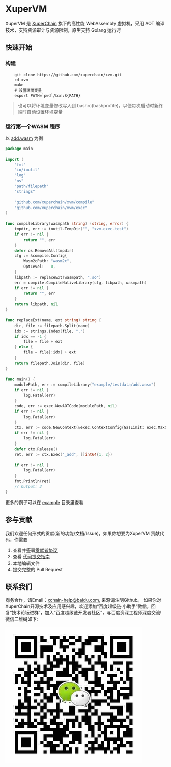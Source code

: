 # XuperVM

XuperVM 是 [XuperChain](https://xuper.baidu.com/n/ps/opensource) 旗下的高性能 WebAssembly 虚拟机，采用 AOT 编译技术，支持资源审计与资源限制，原生支持 Golang 运行时

## 快速开始
### 构建
```shell script
    git clone https://github.com/xuperchain/xvm.git
    cd xvm 
    make
    # 设置环境变量
    export PATH=`pwd`/bin:${PATH}
```

> 也可以将环境变量修改写入到 bashrc(bashprofile)，以便每次启动时新终端时自动设置环境变量


### 运行第一个WASM 程序

以 [add.wasm](example/testdata/add.wasm) 为例

```go
package main

import (
	"fmt"
	"io/ioutil"
	"log"
	"os"
	"path/filepath"
	"strings"

	"github.com/xuperchain/xvm/compile"
	"github.com/xuperchain/xvm/exec"
)

func compileLibrary(wasmpath string) (string, error) {
	tmpdir, err := ioutil.TempDir("", "xvm-exec-test")
	if err != nil {
		return "", err
	}
	defer os.RemoveAll(tmpdir)
	cfg := &compile.Config{
		Wasm2cPath: "wasm2c",
		OptLevel:   0,
	}
	libpath := replaceExt(wasmpath, ".so")
	err = compile.CompileNativeLibrary(cfg, libpath, wasmpath)
	if err != nil {
		return "", err
	}
	return libpath, nil
}

func replaceExt(name, ext string) string {
	dir, file := filepath.Split(name)
	idx := strings.Index(file, ".")
	if idx == -1 {
		file = file + ext
	} else {
		file = file[:idx] + ext
	}
	return filepath.Join(dir, file)
}

func main() {
	modulePath, err := compileLibrary("example/testdata/add.wasm")
	if err != nil {
		log.Fatal(err)
	}
	code, err := exec.NewAOTCode(modulePath, nil)
	if err != nil {
		log.Fatal(err)
	}
	ctx, err := code.NewContext(&exec.ContextConfig{GasLimit: exec.MaxGasLimit})
	if err != nil {
		log.Fatal(err)
	}
	defer ctx.Release()
	ret, err := ctx.Exec("_add", []int64{1, 2})

	if err != nil {
		log.Fatal(err)
	}
	fmt.Println(ret)
	// Output: 3
}
```


更多的例子可以在 [example](example) 目录里查看


## 参与贡献
我们欢迎任何形式的贡献(新的功能/文档/Issue)，如果你想要为XuperVM 贡献代码，你需要
1. 查看并签署[贡献者协议](https://cla-assistant.io/xuperchain/xvm)
2. 查看 [代码提交指南](https://xuper.baidu.com/n/xuperdoc/contribution/pull_requests.html)
3. 本地编辑文件
4. 提交完整的 Pull Request

## 联系我们
商务合作，请Email：xchain-help@baidu.com, 来源请注明Github。
如果你对XuperChain开源技术及应用感兴趣，欢迎添加“百度超级链·小助手“微信，回复“技术论坛进群”，加入“百度超级链开发者社区”，与百度资深工程师深度交流!微信二维码如下:

![微信二维码](https://github.com/ToWorld/xuperchain-image/blob/master/baidu-image-xuperchain.png)